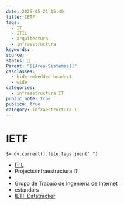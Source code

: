 ```yaml
---
date: 2025-05-21 15:40
title: IETF
tags:
  - IT
  - ITIL
  - arquitectura
  - infraestructura
keywords: 
source: 
status: 📌
Parent: "[[Area-Sistemas]]"
cssclasses:
  - hide-embedded-header1
  - wide
categories:
  - infraestructura IT
public_note: true
publico: true
category: infraestructura IT
---
```

# IETF
`$= dv.current().file.tags.join(" ")`

- [ITIL](/infraestructura%20it/itil/)
- Projects/infraestructura IT
- 
- Grupo de Trabajo de Ingeniería de Internet 
- estandars
- [IETF Datatracker](https://datatracker.ietf.org/) 